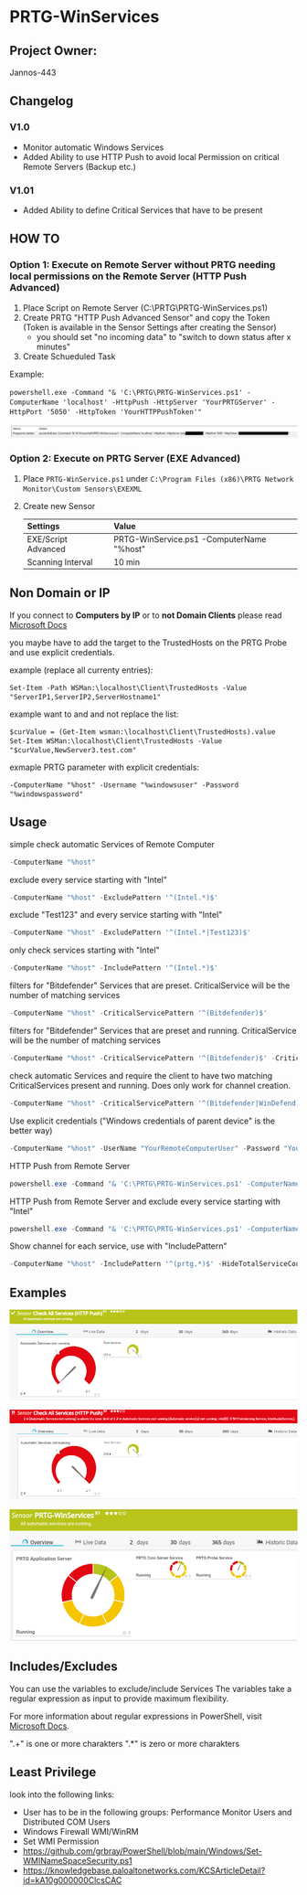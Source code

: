 # PRTG-WinServices

## Project Owner:

Jannos-443

## Changelog
### V1.0
- Monitor automatic Windows Services
- Added Ability to use HTTP Push to avoid local Permission on critical Remote Servers (Backup etc.)
### V1.01
- Added Ability to define Critical Services that have to be present

## HOW TO
### Option 1: Execute on Remote Server without PRTG needing local permissions on the Remote Server (HTTP Push Advanced)
1. Place Script on Remote Server (C:\PRTG\PRTG-WinServices.ps1)
2. Create PRTG "HTTP Push Advanced Sensor" and copy the Token (Token is available in the Sensor Settings after creating the Sensor)
   - you should set "no incoming data" to "switch to down status after x minutes"
3. Create Schueduled Task

Example:

`powershell.exe -Command "& 'C:\PRTG\PRTG-WinServices.ps1' -ComputerName 'localhost' -HttpPush -HttpServer 'YourPRTGServer' -HttpPort '5050' -HttpToken 'YourHTTPPushToken'"`

![task](media/task.png)


### Option 2: Execute on PRTG Server (EXE Advanced)
1. Place `PRTG-WinService.ps1` under `C:\Program Files (x86)\PRTG Network Monitor\Custom Sensors\EXEXML`

3. Create new Sensor

   | Settings | Value |
   | --- | --- |
   | EXE/Script Advanced | PRTG-WinService.ps1 -ComputerName "%host" |
   | Scanning Interval | 10 min |

## Non Domain or IP

If you connect to **Computers by IP** or to **not Domain Clients** please read [Microsoft Docs](https://docs.microsoft.com/en-us/powershell/module/microsoft.powershell.core/about/about_remote_troubleshooting?view=powershell-7.1#how-to-use-an-ip-address-in-a-remote-command)

you maybe have to add the target to the TrustedHosts on the PRTG Probe and use explicit credentials.

example (replace all currenty entries):

    Set-Item -Path WSMan:\localhost\Client\TrustedHosts -Value "ServerIP1,ServerIP2,ServerHostname1"

example want to and and not replace the list:

    $curValue = (Get-Item wsman:\localhost\Client\TrustedHosts).value
    Set-Item WSMan:\localhost\Client\TrustedHosts -Value "$curValue,NewServer3.test.com"

exmaple PRTG parameter with explicit credentials:

    -ComputerName "%host" -Username "%windowsuser" -Password "%windowspassword"


## Usage
simple check automatic Services of Remote Computer
```powershell
-ComputerName "%host"
```

exclude every service starting with "Intel"
```powershell
-ComputerName "%host" -ExcludePattern '^(Intel.*)$'
```

exclude "Test123" and every service starting with "Intel"
```powershell
-ComputerName "%host" -ExcludePattern '^(Intel.*|Test123)$'
```

only check services starting with "Intel"
```powershell
-ComputerName "%host" -IncludePattern '^(Intel.*)$'
```

filters for "Bitdefender" Services that are preset. CriticalService will be the number of matching services
```powershell
-ComputerName "%host" -CriticalServicePattern '^(Bitdefender)$'
```

filters for "Bitdefender" Services that are preset and running. CriticalService will be the number of matching services
```powershell
-ComputerName "%host" -CriticalServicePattern '^(Bitdefender)$' -CriticalServiceMustRun
```

check automatic Services and require the client to have two matching CriticalServices present and running. Does only work for channel creation.
```powershell
-ComputerName "%host" -CriticalServicePattern '^(Bitdefender|WinDefend)$' -CriticalServiceMustRun -CriticalServiceLimit 2
```

Use explicit credentials ("Windows credentials of parent device" is the better way)
```powershell
-ComputerName "%host" -UserName "YourRemoteComputerUser" -Password "YourRemoteComputerPassword"
```

HTTP Push from Remote Server
```powershell
powershell.exe -Command "& 'C:\PRTG\PRTG-WinServices.ps1' -ComputerName 'localhost' -HttpPush -HttpServer 'YourPRTGServer' -HttpPort '5050' -HttpToken 'YourHTTPPushToken'"
```

HTTP Push from Remote Server and exclude every service starting with "Intel"
```powershell
powershell.exe -Command "& 'C:\PRTG\PRTG-WinServices.ps1' -ComputerName 'localhost' -HttpPush -HttpServer 'YourPRTGServer' -HttpPort '5050' -HttpToken 'YourHTTPPushToken' -ExcludePattern '^(Intel.*)$'"
```

Show channel for each service, use with "IncludePattern"
```powershell
-ComputerName "%host" -IncludePattern '^(prtg.*)$' -HideTotalServiceCount -HideAutomaticNotRunning -ChannelPerService
```

## Examples

![PRTG-WinService](media/ok.png)

![PRTG-WinService](media/error.png)

![PRTG-WinService](media/channel.png)

## Includes/Excludes

You can use the variables to exclude/include Services
The variables take a regular expression as input to provide maximum flexibility.

For more information about regular expressions in PowerShell, visit [Microsoft Docs](https://docs.microsoft.com/en-us/powershell/module/microsoft.powershell.core/about/about_regular_expressions).

".+" is one or more charakters
".*" is zero or more charakters

## Least Privilege
look into the following links:
 - User has to be in the following groups: Performance Monitor Users and Distributed COM Users
 - Windows Firewall WMI/WinRM
 - Set WMI Permission
  - https://github.com/grbray/PowerShell/blob/main/Windows/Set-WMINameSpaceSecurity.ps1
  - https://knowledgebase.paloaltonetworks.com/KCSArticleDetail?id=kA10g000000ClcsCAC